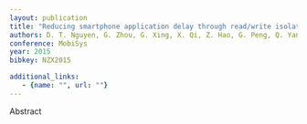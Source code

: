 ```yaml
---
layout: publication
title: "Reducing smartphone application delay through read/write isolation"
authors: D. T. Nguyen, G. Zhou, G. Xing, X. Qi, Z. Hao, G. Peng, Q. Yang
conference: MobiSys
year: 2015
bibkey: NZX2015

additional_links:
   - {name: "", url: ""}
---
```

Abstract
